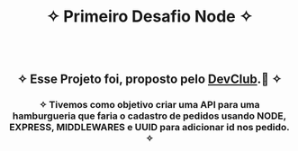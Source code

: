 <div align="center">
  
# ✧ Primeiro Desafio Node ✧
<br> <br>

## ✧ Esse Projeto foi, proposto pelo <a href="https://rodolfomori.com.br/devclub/" target="_blank">DevClub</a>.🚀 ✧
### ✧ Tivemos como objetivo criar uma API para uma hamburgueria que faria o cadastro de pedidos usando NODE, EXPRESS, MIDDLEWARES e UUID para adicionar id nos pedido. ✧

